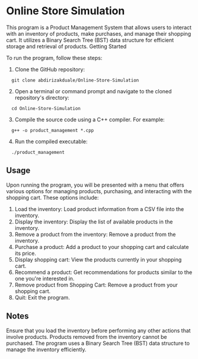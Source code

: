 # Online Store Simulation

This program is a Product Management System that allows users to interact with an inventory of products, make purchases, and manage their shopping cart. It utilizes a Binary Search Tree (BST) data structure for efficient storage and retrieval of products.
Getting Started

To run the program, follow these steps:

1. Clone the GitHub repository:
```
  git clone abdirizakduale/Online-Store-Simulation
```

2. Open a terminal or command prompt and navigate to the cloned repository's directory:
```
  cd Online-Store-Simulation
```
3. Compile the source code using a C++ compiler. For example:
```
  g++ -o product_management *.cpp
```
4. Run the compiled executable:
```
  ./product_management
```
## Usage

Upon running the program, you will be presented with a menu that offers various options for managing products, purchasing, and interacting with the shopping cart. These options include:

1. Load the inventory: Load product information from a CSV file into the inventory.
2. Display the inventory: Display the list of available products in the inventory.
3. Remove a product from the inventory: Remove a product from the inventory.
4. Purchase a product: Add a product to your shopping cart and calculate its price.
5. Display shopping cart: View the products currently in your shopping cart.
6. Recommend a product: Get recommendations for products similar to the one you're interested in.
7. Remove product from Shopping Cart: Remove a product from your shopping cart.
8. Quit: Exit the program.

## Notes

Ensure that you load the inventory before performing any other actions that involve products.
Products removed from the inventory cannot be purchased. The program uses a Binary Search Tree (BST) data structure to manage the inventory efficiently.
